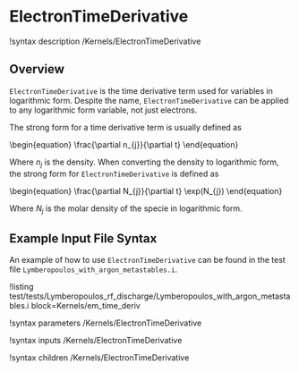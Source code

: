 # ElectronTimeDerivative

!syntax description /Kernels/ElectronTimeDerivative

## Overview

`ElectronTimeDerivative` is the time derivative term used for variables in logarithmic form.
Despite the name, `ElectronTimeDerivative` can be applied to any logarithmic form variable,
not just electrons.

The strong form for a time derivative term is usually defined as

\begin{equation}
\frac{\partial n_{j}}{\partial t}
\end{equation}

Where $n_{j}$ is the density. When converting the density to logarithmic form, the
strong form for `ElectronTimeDerivative` is defined as

\begin{equation}
\frac{\partial N_{j}}{\partial t} \exp(N_{j})
\end{equation}

Where $N_{j}$ is the molar density of the specie in logarithmic form.

## Example Input File Syntax

An example of how to use `ElectronTimeDerivative` can be found in the
test file `Lymberopoulos_with_argon_metastables.i`.

!listing test/tests/Lymberopoulos_rf_discharge/Lymberopoulos_with_argon_metastables.i block=Kernels/em_time_deriv

!syntax parameters /Kernels/ElectronTimeDerivative

!syntax inputs /Kernels/ElectronTimeDerivative

!syntax children /Kernels/ElectronTimeDerivative
